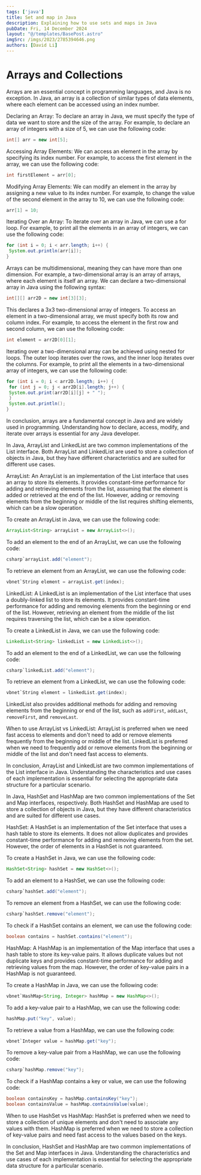 ```yaml
---
tags: ['java']
title: Set and map in Java
description: Explaining how to use sets and maps in Java
pubDate: Fri, 14 December 2024
layout: "@/templates/BasePost.astro"
imgSrc: /imgs/2023/2785394646.png
authors: [David Li]
---
```


# Arrays and Collections
Arrays are an essential concept in programming languages, and Java is no exception. In Java, an array is a collection of similar types of data elements, where each element can be accessed using an index number.

Declaring an Array:
To declare an array in Java, we must specify the type of data we want to store and the size of the array. For example, to declare an array of integers with a size of 5, we can use the following code:


```java
int[] arr = new int[5];
```
Accessing Array Elements:
We can access an element in the array by specifying its index number. For example, to access the first element in the array, we can use the following code:


```java
int firstElement = arr[0];
```
Modifying Array Elements:
We can modify an element in the array by assigning a new value to its index number. For example, to change the value of the second element in the array to 10, we can use the following code:


```java
arr[1] = 10;
```
Iterating Over an Array:
To iterate over an array in Java, we can use a for loop. For example, to print all the elements in an array of integers, we can use the following code:


```java
for (int i = 0; i < arr.length; i++) {
 System.out.println(arr[i]);
}
```
Arrays can be multidimensional, meaning they can have more than one dimension. For example, a two-dimensional array is an array of arrays, where each element is itself an array. We can declare a two-dimensional array in Java using the following syntax:


```java
int[][] arr2D = new int[3][3];
```
This declares a 3x3 two-dimensional array of integers. To access an element in a two-dimensional array, we must specify both its row and column index. For example, to access the element in the first row and second column, we can use the following code:


```java
int element = arr2D[0][1];
```
Iterating over a two-dimensional array can be achieved using nested for loops. The outer loop iterates over the rows, and the inner loop iterates over the columns. For example, to print all the elements in a two-dimensional array of integers, we can use the following code:


```java
for (int i = 0; i < arr2D.length; i++) {
 for (int j = 0; j < arr2D[i].length; j++) {
 System.out.print(arr2D[i][j] + " ");
 }
 System.out.println();
}
```
In conclusion, arrays are a fundamental concept in Java and are widely used in programming. Understanding how to declare, access, modify, and iterate over arrays is essential for any Java developer.


In Java, ArrayList and LinkedList are two common implementations of the List interface. Both ArrayList and LinkedList are used to store a collection of objects in Java, but they have different characteristics and are suited for different use cases.

ArrayList:
An ArrayList is an implementation of the List interface that uses an array to store its elements. It provides constant-time performance for adding and retrieving elements from the list, assuming that the element is added or retrieved at the end of the list. However, adding or removing elements from the beginning or middle of the list requires shifting elements, which can be a slow operation.

To create an ArrayList in Java, we can use the following code:


```java
ArrayList<String> arrayList = new ArrayList<>();
```
To add an element to the end of an ArrayList, we can use the following code:


```java
csharp`arrayList.add("element");
```
To retrieve an element from an ArrayList, we can use the following code:


```java
vbnet`String element = arrayList.get(index);
```
LinkedList:
A LinkedList is an implementation of the List interface that uses a doubly-linked list to store its elements. It provides constant-time performance for adding and removing elements from the beginning or end of the list. However, retrieving an element from the middle of the list requires traversing the list, which can be a slow operation.

To create a LinkedList in Java, we can use the following code:


```java
LinkedList<String> linkedList = new LinkedList<>();
```
To add an element to the end of a LinkedList, we can use the following code:


```java
csharp`linkedList.add("element");
```
To retrieve an element from a LinkedList, we can use the following code:


```java
vbnet`String element = linkedList.get(index);
```
LinkedList also provides additional methods for adding and removing elements from the beginning or end of the list, such as `addFirst`, `addLast`, `removeFirst`, and `removeLast`.

When to use ArrayList vs LinkedList:
ArrayList is preferred when we need fast access to elements and don't need to add or remove elements frequently from the beginning or middle of the list. LinkedList is preferred when we need to frequently add or remove elements from the beginning or middle of the list and don't need fast access to elements.

In conclusion, ArrayList and LinkedList are two common implementations of the List interface in Java. Understanding the characteristics and use cases of each implementation is essential for selecting the appropriate data structure for a particular scenario.


In Java, HashSet and HashMap are two common implementations of the Set and Map interfaces, respectively. Both HashSet and HashMap are used to store a collection of objects in Java, but they have different characteristics and are suited for different use cases.

HashSet:
A HashSet is an implementation of the Set interface that uses a hash table to store its elements. It does not allow duplicates and provides constant-time performance for adding and removing elements from the set. However, the order of elements in a HashSet is not guaranteed.

To create a HashSet in Java, we can use the following code:


```java
HashSet<String> hashSet = new HashSet<>();
```
To add an element to a HashSet, we can use the following code:


```java
csharp`hashSet.add("element");
```
To remove an element from a HashSet, we can use the following code:


```java
csharp`hashSet.remove("element");
```
To check if a HashSet contains an element, we can use the following code:


```java
boolean contains = hashSet.contains("element");
```
HashMap:
A HashMap is an implementation of the Map interface that uses a hash table to store its key-value pairs. It allows duplicate values but not duplicate keys and provides constant-time performance for adding and retrieving values from the map. However, the order of key-value pairs in a HashMap is not guaranteed.

To create a HashMap in Java, we can use the following code:


```java
vbnet`HashMap<String, Integer> hashMap = new HashMap<>();
```
To add a key-value pair to a HashMap, we can use the following code:


```java
hashMap.put("key", value);
```
To retrieve a value from a HashMap, we can use the following code:


```java
vbnet`Integer value = hashMap.get("key");
```
To remove a key-value pair from a HashMap, we can use the following code:


```java
csharp`hashMap.remove("key");
```
To check if a HashMap contains a key or value, we can use the following code:


```java
boolean containsKey = hashMap.containsKey("key");
boolean containsValue = hashMap.containsValue(value);
```
When to use HashSet vs HashMap:
HashSet is preferred when we need to store a collection of unique elements and don't need to associate any values with them. HashMap is preferred when we need to store a collection of key-value pairs and need fast access to the values based on the keys.

In conclusion, HashSet and HashMap are two common implementations of the Set and Map interfaces in Java. Understanding the characteristics and use cases of each implementation is essential for selecting the appropriate data structure for a particular scenario.



